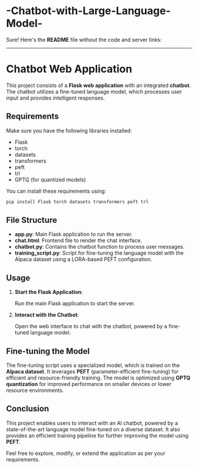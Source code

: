 # -Chatbot-with-Large-Language-Model-
Sure! Here's the **README** file without the code and server links:

---

# Chatbot Web Application

This project consists of a **Flask web application** with an integrated **chatbot**. The chatbot utilizes a fine-tuned language model, which processes user input and provides intelligent responses.

## Requirements

Make sure you have the following libraries installed:

- Flask
- torch
- datasets
- transformers
- peft
- trl
- GPTQ (for quantized models)

You can install these requirements using:

```bash
pip install Flask torch datasets transformers peft trl
```

## File Structure

- **app.py**: Main Flask application to run the server.
- **chat.html**: Frontend file to render the chat interface.
- **chatbot.py**: Contains the chatbot function to process user messages.
- **training_script.py**: Script for fine-tuning the language model with the Alpaca dataset using a LORA-based PEFT configuration.

## Usage

1. **Start the Flask Application**:

   Run the main Flask application to start the server.

2. **Interact with the Chatbot**:

   Open the web interface to chat with the chatbot, powered by a fine-tuned language model.

## Fine-tuning the Model

The fine-tuning script uses a specialized model, which is trained on the **Alpaca dataset**. It leverages **PEFT** (parameter-efficient fine-tuning) for efficient and resource-friendly training. The model is optimized using **GPTQ quantization** for improved performance on smaller devices or lower resource environments.

## Conclusion

This project enables users to interact with an AI chatbot, powered by a state-of-the-art language model fine-tuned on a diverse dataset. It also provides an efficient training pipeline for further improving the model using **PEFT**.

Feel free to explore, modify, or extend the application as per your requirements.
